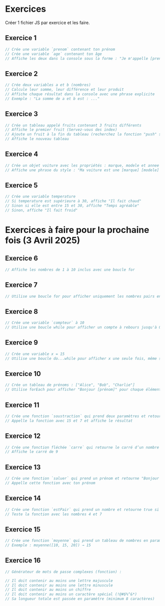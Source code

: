 # Exercices

Créer 1 fichier JS par exercice et les faire.

## Exercice 1
```js
// Crée une variable `prenom` contenant ton prénom
// Crée une variable `age` contenant ton âge
// Affiche les deux dans la console sous la forme : "Je m'appelle [prenom] et j'ai [age] ans"
```

## Exercice 2
```js
// Crée deux variables a et b (nombres)
// Calcule leur somme, leur différence et leur produit
// Affiche chaque résultat dans la console avec une phrase explicite
// Exemple : "La somme de a et b est : ..."
```

## Exercice 3
```js
// Crée un tableau appelé fruits contenant 3 fruits différents
// Affiche le premier fruit (Servez-vous des index)
// Ajoute un fruit à la fin du tableau (recherchez la fonction "push" sur google)
// Affiche le nouveau tableau
```

## Exercice 4
```js
// Crée un objet voiture avec les propriétés : marque, modele et annee
// Affiche une phrase du style : "Ma voiture est une [marque] [modele] de [annee]"
```

## Exercice 5
```js
// Crée une variable temperature
// Si temperature est supérieure à 30, affiche "Il fait chaud"
// Sinon si elle est entre 15 et 30, affiche "Temps agréable"
// Sinon, affiche "Il fait froid"
```

# Exercices à faire pour la prochaine fois (3 Avril 2025)

## Exercice 6
```js
// Affiche les nombres de 1 à 10 inclus avec une boucle for
```

## Exercice 7
```js
// Utilise une boucle for pour afficher uniquement les nombres pairs entre 0 et 20
```

## Exercice 8
```js
// Crée une variable `compteur` à 10
// Utilise une boucle while pour afficher un compte à rebours jusqu'à 0
```

## Exercice 9
```js
// Crée une variable x = 15
// Utilise une boucle do...while pour afficher x une seule fois, même si x > 10
```

## Exercice 10
```js
// Crée un tableau de prénoms : ["Alice", "Bob", "Charlie"]
// Utilise forEach pour afficher "Bonjour [prénom]" pour chaque élément
```

## Exercice 11
```js
// Crée une fonction `soustraction` qui prend deux paramètres et retourne le résultat
// Appelle la fonction avec 15 et 7 et affiche le résultat
```

## Exercice 12
```js
// Crée une fonction fléchée `carre` qui retourne le carré d’un nombre
// Affiche le carré de 9
```

## Exercice 13
```js
// Crée une fonction `saluer` qui prend un prénom et retourne "Bonjour [prénom] !"
// Appelle cette fonction avec ton prénom
```

## Exercice 14
```js
// Crée une fonction `estPair` qui prend un nombre et retourne true si le nombre est pair, false sinon
// Teste la fonction avec les nombres 4 et 7
```

## Exercice 15
```js
// Crée une fonction `moyenne` qui prend un tableau de nombres en paramètre et retourne leur moyenne
// Exemple : moyenne([10, 15, 20]) → 15
```

## Exercice 16
```js
// Générateur de mots de passe complexes (fonction) :

// Il doit contenir au moins une lettre majuscule
// Il doit contenir au moins une lettre minuscule
// Il doit contenir au moins un chiffre
// Il doit contenir au moins un caractère spécial (!@#$%^&*)
// Sa longueur totale est passée en paramètre (minimum 8 caractères)
```